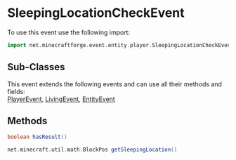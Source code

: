 # SleepingLocationCheckEvent

To use this event use the following import:
```groovy
import net.minecraftforge.event.entity.player.SleepingLocationCheckEvent
```

## Sub-Classes
This event extends the following events and can use all their methods and fields: <br>
[PlayerEvent](player_event.md), [LivingEvent](living_event.md), [EntityEvent](entity_event.md)

## Methods
```groovy
boolean hasResult()
```

```groovy
net.minecraft.util.math.BlockPos getSleepingLocation()
```

